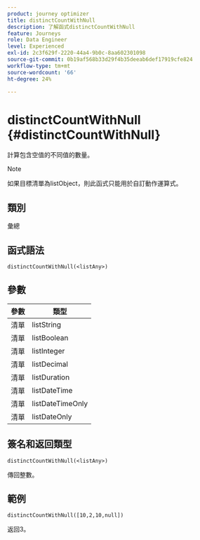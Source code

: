 ```yaml
---
product: journey optimizer
title: distinctCountWithNull
description: 了解函式distinctCountWithNull
feature: Journeys
role: Data Engineer
level: Experienced
exl-id: 2c3f629f-2220-44a4-9b0c-8aa602301098
source-git-commit: 0b19af568b33d29f4b35deeab6def17919cfe824
workflow-type: tm+mt
source-wordcount: '66'
ht-degree: 24%

---
```


# distinctCountWithNull {#distinctCountWithNull}

計算包含空值的不同值的數量。

>[!NOTE]
>
>如果目標清單為listObject，則此函式只能用於自訂動作運算式。

## 類別

彙總

## 函式語法

`distinctCountWithNull(<listAny>)`

## 參數

| 參數 | 類型 |
|-----------|------------------|
| 清單 | listString |
| 清單 | listBoolean |
| 清單 | listInteger |
| 清單 | listDecimal |
| 清單 | listDuration |
| 清單 | listDateTime |
| 清單 | listDateTimeOnly |
| 清單 | listDateOnly |

## 簽名和返回類型

`distinctCountWithNull(<listAny>)`

傳回整數。

## 範例

`distinctCountWithNull([10,2,10,null])`

返回3。
